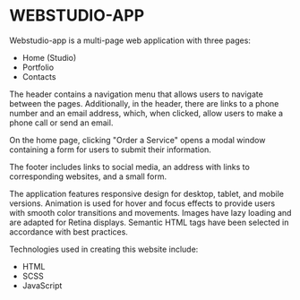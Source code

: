 # WEBSTUDIO-APP

Webstudio-app is a multi-page web application with three pages:
- Home (Studio)
- Portfolio
- Contacts

The header contains a navigation menu that allows users to navigate between the pages. Additionally, in the header, there are links to a phone number and an email address, which, when clicked, allow users to make a phone call or send an email.

On the home page, clicking "Order a Service" opens a modal window containing a form for users to submit their information.

The footer includes links to social media, an address with links to corresponding websites, and a small form.

The application features responsive design for desktop, tablet, and mobile versions. Animation is used for hover and focus effects to provide users with smooth color transitions and movements. Images have lazy loading and are adapted for Retina displays. Semantic HTML tags have been selected in accordance with best practices.

Technologies used in creating this website include:
- HTML
- SCSS
- JavaScript

